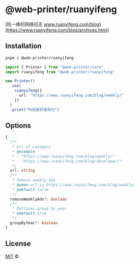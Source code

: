 # @web-printer/ruanyifeng

[阮一峰的网络日志 www.ruanyifeng.com/blog](https://www.ruanyifeng.com/blog/archives.html)

## Installation
```bash
pnpm i @web-printer/ruanyifeng
```

```ts
import { Printer } from "@web-printer/core"
import ruanyifeng from "@web-printer/ruanyifeng"

new Printer()
  .use(
    ruanyifeng({
      url: "https://www.ruanyifeng.com/blog/weekly/"
    })
  )
  .print("科技爱好者周刊")
```

## Options

```ts
{
  /**
   * Url of category
   * @example
   * - "https://www.ruanyifeng.com/blog/weekly/"
   * - "https://www.ruanyifeng.com/blog/developer/"
   */
  url: string
  /**
   * Remove weekly ads
   * @when url is https://www.ruanyifeng.com/blog/weekly/
   * @default false
   */
  removeWeeklyAds?: boolean
  /**
   * Outlines group by year
   * @default true
   */
  groupByYear?: boolean
}
```

## License

<a href="../../LICENSE">MIT</a> <span>©</span> <a href="https://github.com/ourongxing"><img width=15 src="https://avatars.githubusercontent.com/u/48356807?v=4"></a>
